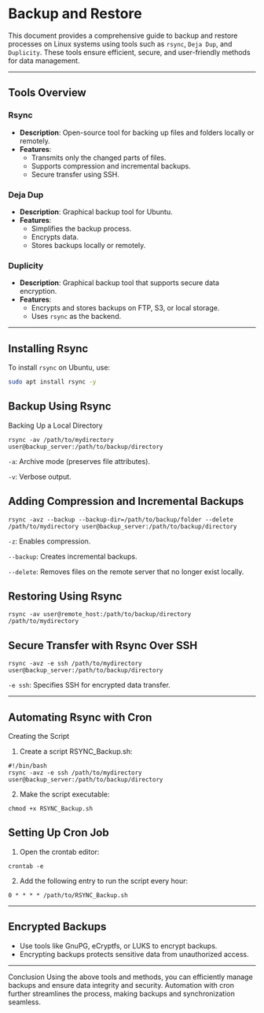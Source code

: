 # Backup and Restore
This document provides a comprehensive guide to backup and restore processes on Linux systems using tools such as `rsync`, `Deja Dup`, and `Duplicity`. These tools ensure efficient, secure, and user-friendly methods for data management.

---

## Tools Overview

### Rsync
- **Description**: Open-source tool for backing up files and folders locally or remotely. 
- **Features**:
  - Transmits only the changed parts of files.
  - Supports compression and incremental backups.
  - Secure transfer using SSH.

### Deja Dup
- **Description**: Graphical backup tool for Ubuntu.
- **Features**:
  - Simplifies the backup process.
  - Encrypts data.
  - Stores backups locally or remotely.

### Duplicity
- **Description**: Graphical backup tool that supports secure data encryption.
- **Features**:
  - Encrypts and stores backups on FTP, S3, or local storage.
  - Uses `rsync` as the backend.

---

## Installing Rsync
To install `rsync` on Ubuntu, use:
```bash
sudo apt install rsync -y
```

## Backup Using Rsync
Backing Up a Local Directory
```
rsync -av /path/to/mydirectory user@backup_server:/path/to/backup/directory
```
`-a`: Archive mode (preserves file attributes).

`-v`: Verbose output.
  
## Adding Compression and Incremental Backups
```
rsync -avz --backup --backup-dir=/path/to/backup/folder --delete /path/to/mydirectory user@backup_server:/path/to/backup/directory
```
`-z`: Enables compression.

`--backup`: Creates incremental backups.

`--delete`: Removes files on the remote server that no longer exist locally.

## Restoring Using Rsync
```
rsync -av user@remote_host:/path/to/backup/directory /path/to/mydirectory
```

## Secure Transfer with Rsync Over SSH
```
rsync -avz -e ssh /path/to/mydirectory user@backup_server:/path/to/backup/directory
```
`-e ssh`: Specifies SSH for encrypted data transfer.

---

## Automating Rsync with Cron
Creating the Script
1) Create a script RSYNC_Backup.sh:
```
#!/bin/bash
rsync -avz -e ssh /path/to/mydirectory user@backup_server:/path/to/backup/directory
```
2) Make the script executable:
```
chmod +x RSYNC_Backup.sh
```

## Setting Up Cron Job
1) Open the crontab editor:
```
crontab -e
```
2) Add the following entry to run the script every hour:
```
0 * * * * /path/to/RSYNC_Backup.sh
```

---

## Encrypted Backups
- Use tools like GnuPG, eCryptfs, or LUKS to encrypt backups.
- Encrypting backups protects sensitive data from unauthorized access.

---

Conclusion
Using the above tools and methods, you can efficiently manage backups and ensure data integrity and security. Automation with cron further streamlines the process, making backups and synchronization seamless.
